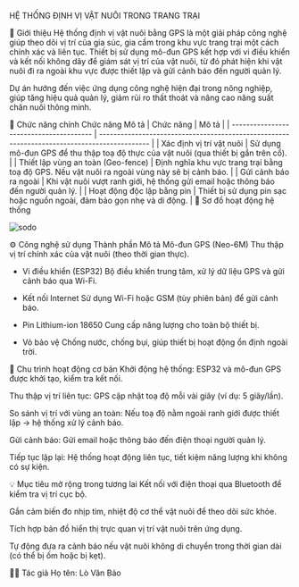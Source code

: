 HỆ THỐNG ĐỊNH VỊ VẬT NUÔI TRONG TRANG TRẠI

📝 Giới thiệu
Hệ thống định vị vật nuôi bằng GPS là một giải pháp công nghệ giúp theo dõi vị trí của gia súc, gia cầm trong khu vực trang trại một cách chính xác và liên tục. Thiết bị sử dụng mô-đun GPS kết hợp với vi điều khiển và kết nối không dây để giám sát vị trí của vật nuôi, từ đó phát hiện khi vật nuôi đi ra ngoài khu vực được thiết lập và gửi cảnh báo đến người quản lý.

Dự án hướng đến việc ứng dụng công nghệ hiện đại trong nông nghiệp, giúp tăng hiệu quả quản lý, giảm rủi ro thất thoát và nâng cao năng suất chăn nuôi thông minh.

🧠 Chức năng chính
Chức năng	Mô tả
| Chức năng                               | Mô tả                                                                                        |
| --------------------------------------- | -------------------------------------------------------------------------------------------- |
|  Xác định vị trí vật nuôi | Sử dụng mô-đun GPS để thu thập toạ độ thực của vật nuôi (qua thiết bị gắn trên cổ). |
|  Thiết lập vùng an toàn (Geo-fence)                 | Định nghĩa khu vực trang trại bằng toạ độ GPS. Nếu vật nuôi ra ngoài vùng này sẽ bị cảnh báo.                                |
|  Gửi cảnh báo ra ngoài        | Khi vật nuôi vượt ranh giới, hệ thống gửi email hoặc thông báo đến người quản lý.            |
|  Hoạt động độc lập bằng pin           | Thiết bị sử dụng pin sạc hoặc nguồn ngoài, đảm bảo gọn nhẹ và di động.                       |
🔧 Sơ đồ hoạt động hệ thống

  ![sodo](https://github.com/user-attachments/assets/9e9a014f-bec8-4aaa-9b05-b9c2780fd55e)

⚙️ Công nghệ sử dụng
Thành phần	Mô tả
Mô-đun GPS (Neo-6M)	Thu thập vị trí chính xác của vật nuôi (theo thời gian thực).

- Vi điều khiển (ESP32)	Bộ điều khiển trung tâm, xử lý dữ liệu GPS và gửi cảnh báo qua Wi-Fi.

- Kết nối Internet	Sử dụng Wi-Fi hoặc GSM (tùy phiên bản) để gửi cảnh báo.

- Pin Lithium-ion 18650	Cung cấp năng lượng cho toàn bộ thiết bị.

- Vỏ bảo vệ	Chống nước, chống bụi, giúp thiết bị hoạt động ổn định ngoài trời.

🔄 Chu trình hoạt động cơ bản
Khởi động hệ thống:
ESP32 và mô-đun GPS được khởi tạo, kiểm tra kết nối.

Thu thập vị trí liên tục:
GPS cập nhật toạ độ mỗi vài giây (ví dụ: 5 giây/lần).

So sánh vị trí với vùng an toàn:
Nếu toạ độ nằm ngoài ranh giới được thiết lập → hệ thống xử lý cảnh báo.

Gửi cảnh báo:
Gửi email hoặc thông báo đến điện thoại người quản lý.

Tiếp tục lặp lại:
Hệ thống hoạt động liên tục, tiết kiệm năng lượng khi không có sự kiện.

💡 Mục tiêu mở rộng trong tương lai
Kết nối với điện thoại qua Bluetooth để kiểm tra vị trí cục bộ.

Gắn cảm biến đo nhịp tim, nhiệt độ cơ thể vật nuôi để theo dõi sức khỏe.

Tích hợp bản đồ hiển thị trực quan vị trí vật nuôi trên ứng dụng.

Tự động đưa ra cảnh báo nếu vật nuôi không di chuyển trong thời gian dài (có thể bị ốm hoặc bị kẹt).

👨‍💻 Tác giả Họ tên: Lò Văn Bảo
